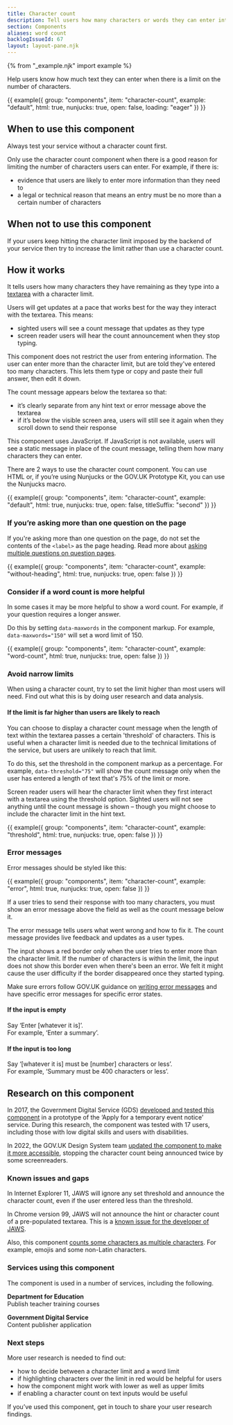 ```yaml
---
title: Character count
description: Tell users how many characters or words they can enter into a textarea
section: Components
aliases: word count
backlogIssueId: 67
layout: layout-pane.njk
---
```


{% from "_example.njk" import example %}

Help users know how much text they can enter when there is a limit on the number of characters.

{{ example({ group: "components", item: "character-count", example: "default", html: true, nunjucks: true, open: false, loading: "eager" }) }}

## When to use this component

Always test your service without a character count first.

Only use the character count component when there is a good reason for limiting the number of characters users can enter. For example, if there is:

- evidence that users are likely to enter more information than they need to
- a legal or technical reason that means an entry must be no more than a certain number of characters

## When not to use this component

If your users keep hitting the character limit imposed by the backend of your service then try to increase the limit rather than use a character count.

## How it works

It tells users how many characters they have remaining as they type into a [textarea](/components/textarea/) with a character limit.

Users will get updates at a pace that works best for the way they interact with the textarea. This means:

- sighted users will see a count message that updates as they type
- screen reader users will hear the count announcement when they stop typing.

This component does not restrict the user from entering information. The user can enter more than the character limit, but are told they've entered too many characters. This lets them type or copy and paste their full answer, then edit it down.

The count message appears below the textarea so that:

- it’s clearly separate from any hint text or error message above the textarea
- if it’s below the visible screen area, users will still see it again when they scroll down to send their response

This component uses JavaScript. If JavaScript is not available, users will see a static message in place of the count message, telling them how many characters they can enter.

There are 2 ways to use the character count component. You can use HTML or, if you’re using Nunjucks or the GOV.UK Prototype Kit, you can use the Nunjucks macro.

{{ example({ group: "components", item: "character-count", example: "default", html: true, nunjucks: true, open: false, titleSuffix: "second" }) }}

### If you’re asking more than one question on the page

If you're asking more than one question on the page, do not set the contents of the `<label>` as the page heading. Read more about [asking multiple questions on question pages](/patterns/question-pages/#asking-multiple-questions-on-a-page).

{{ example({ group: "components", item: "character-count", example: "without-heading", html: true, nunjucks: true, open: false }) }}

### Consider if a word count is more helpful

In some cases it may be more helpful to show a word count. For example, if your question requires a longer answer.

Do this by setting `data-maxwords` in the component markup. For example, `data-maxwords="150"` will set a word limit of 150.

{{ example({ group: "components", item: "character-count", example: "word-count", html: true, nunjucks: true, open: false }) }}

### Avoid narrow limits

When using a character count, try to set the limit higher than most users will need. Find out what this is by doing user research and data analysis.

#### If the limit is far higher than users are likely to reach

You can choose to display a character count message when the length of text within the textarea passes a certain 'threshold' of characters. This is useful when a character limit is needed due to the technical limitations of the service, but users are unlikely to reach that limit.

To do this, set the threshold in the component markup as a percentage. For example, `data-threshold="75"` will show the count message only when the user has entered a length of text that's 75% of the limit or more.

Screen reader users will hear the character limit when they first interact with a textarea using the threshold option. Sighted users will not see anything until the count message is shown – though you might choose to include the character limit in the hint text.

{{ example({ group: "components", item: "character-count", example: "threshold", html: true, nunjucks: true, open: false }) }}

### Error messages

Error messages should be styled like this:

{{ example({ group: "components", item: "character-count", example: "error", html: true, nunjucks: true, open: false }) }}

If a user tries to send their response with too many characters, you must show an error message above the field as well as the count message below it.

The error message tells users what went wrong and how to fix it. The count message provides live feedback and updates as a user types.

The input shows a red border only when the user tries to enter more than the character limit. If the number of characters is within the limit, the input does not show this border even when there's been an error. We felt it might cause the user difficulty if the border disappeared once they started typing.

Make sure errors follow GOV.UK guidance on [writing error messages](/components/error-message/#be-clear-and-concise) and have specific error messages for specific error states.

#### If the input is empty

Say ‘Enter [whatever it is]’.<br>
For example, ‘Enter a summary’.

#### If the input is too long

Say ‘[whatever it is] must be [number] characters or less’.<br>
For example, ‘Summary must be 400 characters or less’.

## Research on this component

In 2017, the Government Digital Service (GDS) [developed and tested this component](https://github.com/alphagov/govuk-design-system/wiki/Character-count-testing-and-user-research) in a prototype of the ‘Apply for a temporary event notice’ service. During this research, the component was tested with 17 users, including those with low digital skills and users with disabilities.

In 2022, the GOV.UK Design System team [updated the component to make it more accessible](https://dav-idc.com/making-a-character-count-component-more-accessible/), stopping the character count being announced twice by some screenreaders.

### Known issues and gaps

In Internet Explorer 11, JAWS will ignore any set threshold and announce the character count, even if the user entered less than the threshold.

In Chrome version 99, JAWS will not announce the hint or character count of a pre-populated textarea. This is a [known issue for the developer of JAWS](https://github.com/FreedomScientific/VFO-standards-support/issues/201).

Also, this component [counts some characters as multiple characters](https://github.com/alphagov/govuk-frontend/issues/1104). For example, emojis and some non-Latin characters.

### Services using this component

The component is used in a number of services, including the following.

**Department for Education**<br>
Publish teacher training courses

**Government Digital Service**<br>
Content publisher application

### Next steps

More user research is needed to find out:

- how to decide between a character limit and a word limit
- if highlighting characters over the limit in red would be helpful for users
- how the component might work with lower as well as upper limits
- if enabling a character count on text inputs would be useful

If you’ve used this component, get in touch to share your user research findings.
